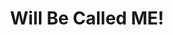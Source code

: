 ---
pid: CH892
title: Will Be Called ME!
location_transcription: Thomas Pain Plaza
zipcode: '19107'
outside_phl: 
neighborhood: Washington Square West,Avenue of The Arts,Midtown Village,Chinatown
age: '57'
age_range: 50-59
instagram: 
image_file_name: CH_892.jpg
proposal_transcription: Please Replace Frank Rizzo!
topic: Figure,History,Philadelphia,Social Justice
topic_summary: 0, 0, 0, 0
type: Sculpture Statue
keywords_other: rizzo, frank rizzo
credit: 
image_labels: 
twitter: 
facebook: 
permalink: "/monuments/ch892/"
layout: item-page
---